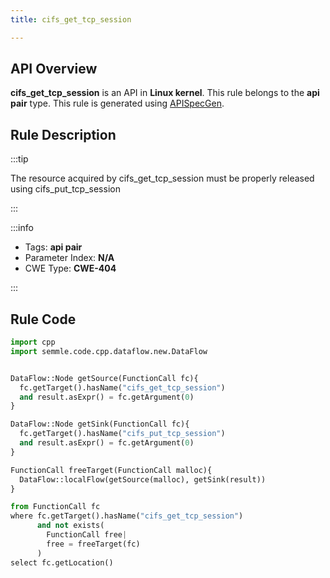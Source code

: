 ```yaml
---
title: cifs_get_tcp_session

---
```



## API Overview
**cifs_get_tcp_session** is an API in **Linux kernel**. This rule belongs to the **api pair** type. This rule is generated using [APISpecGen](../../tools/APISpecGen).
## Rule Description

:::tip

The resource acquired by cifs_get_tcp_session must be properly released using cifs_put_tcp_session

:::

:::info

- Tags: **api pair**
- Parameter Index: **N/A**
- CWE Type: **CWE-404**

:::

## Rule Code
```python
import cpp
import semmle.code.cpp.dataflow.new.DataFlow


DataFlow::Node getSource(FunctionCall fc){
  fc.getTarget().hasName("cifs_get_tcp_session")
  and result.asExpr() = fc.getArgument(0)
}

DataFlow::Node getSink(FunctionCall fc){
  fc.getTarget().hasName("cifs_put_tcp_session")
  and result.asExpr() = fc.getArgument(0)
}

FunctionCall freeTarget(FunctionCall malloc){
  DataFlow::localFlow(getSource(malloc), getSink(result))
}

from FunctionCall fc
where fc.getTarget().hasName("cifs_get_tcp_session")
      and not exists(
        FunctionCall free| 
        free = freeTarget(fc)
      )
select fc.getLocation()

    
```